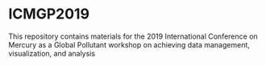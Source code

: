 # ICMGP2019
This repository contains materials for the 2019 International Conference on Mercury as a Global Pollutant workshop on achieving data management, visualization, and analysis
